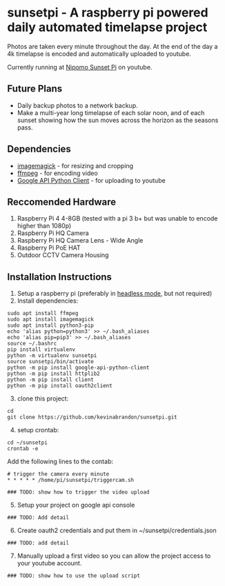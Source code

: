 # sunsetpi - A raspberry pi powered daily automated timelapse project

Photos are taken every minute throughout the day. At the end of the day a 4k timelapse is encoded and automatically uploaded to youtube.

Currently running at [Nipomo Sunset Pi](https://www.youtube.com/channel/UCCDV0KIy-Mpz2MSu-qr2w9A) on youtube.

## Future Plans
* Daily backup photos to a network backup.
* Make a multi-year long timelapse of each solar noon, and of each sunset showing how the sun moves across the horizon as the seasons pass. 

## Dependencies
* [imagemagick](https://imagemagick.org/) - for resizing and cropping
* [ffmpeg](https://ffmpeg.org/) - for encoding video
* [Google API Python Client](https://github.com/googleapis/google-api-python-client) - for uploading to youtube

## Reccomended Hardware
1. Raspberry Pi 4 4-8GB (tested with a pi 3 b+ but was unable to encode higher than 1080p)
2. Raspberry Pi HQ Camera
3. Raspberry Pi HQ Camera Lens - Wide Angle
4. Raspberry Pi PoE HAT
5. Outdoor CCTV Camera Housing

## Installation Instructions
1. Setup a raspberry pi (preferably in [headless mode](https://desertbot.io/blog/headless-raspberry-pi-4-ssh-wifi-setup), but not required)
2. Install dependencies:
``` 
sudo apt install ffmpeg
sudo apt install imagemagick
sudo apt install python3-pip
echo 'alias python=python3' >> ~/.bash_aliases
echo 'alias pip=pip3' >> ~/.bash_aliases
source ~/.bashrc
pip install virtualenv
python -m virtualenv sunsetpi
source sunsetpi/bin/activate
python -m pip install google-api-python-client
python -m pip install httplib2
python -m pip install client
python -m pip install oauth2client
```
3. clone this project:
```
cd
git clone https://github.com/kevinabrandon/sunsetpi.git
```
4. setup crontab:
```
cd ~/sunsetpi
crontab -e
```
Add the following lines to the contab: 
```
# trigger the camera every minute
* * * * * /home/pi/sunsetpi/triggercam.sh

### TODO: show how to trigger the video upload
```
5. Setup your project on google api console
```
### TODO: Add detail
```
6. Create oauth2 credentials and put them in ~/sunsetpi/credentials.json
```
### TODO: add detail
```
7. Manually upload a first video so you can allow the project access to your youtube account.
```
### TODO: show how to use the upload script
```
